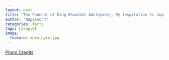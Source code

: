 ```yaml
---
layout: post
title: "The Funeral of King Bhumibol Aduleyadej, My inspiration to improve myself so that I can improve my country"
author: "Napassorn"
categories: facts
tags: [sample]
image:
  feature: meru-pyre.jpg
---
```


[Photo Credits](https://www.facebook.com/photo.php?fbid=1861532420527068&set=ms.c.eJxFz9sNBDEIA8COTpg3~%3BTd2CmzC78h2CNJhwsqSTkr4oQGoQElaXGCQcSBrEw31KmpdkQcylXgV6VcMm9BJ~_AWjBqeFPqzkA1Y~_CfK84OcICehCJ3QTMnD~%3BwhZnVNLfKGa0FnpUbEengj~_tlT1l.bps.a.1861531100527200.1073741909.100000109843171&type=3&theater)

